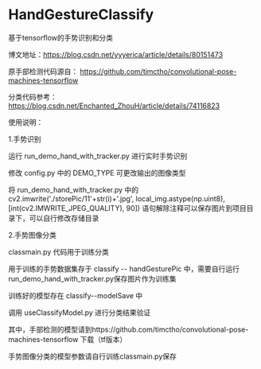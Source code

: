 # HandGestureClassify
基于tensorflow的手势识别和分类

博文地址：https://blog.csdn.net/yyyerica/article/details/80151473

原手部检测代码源自： https://github.com/timctho/convolutional-pose-machines-tensorflow 

分类代码参考： https://blog.csdn.net/Enchanted_ZhouH/article/details/74116823


使用说明： 

1.手势识别 

运行 run_demo_hand_with_tracker.py 进行实时手势识别 

修改 config.py 中的 DEMO_TYPE 可更改输出的图像类型 

将 run_demo_hand_with_tracker.py 中的 cv2.imwrite('./storePic/11'+str(i)+'.jpg', local_img.astype(np.uint8),[int(cv2.IMWRITE_JPEG_QUALITY), 90]) 语句解除注释可以保存图片到项目目录下，可以自行修改存储目录


2.手势图像分类 

classmain.py 代码用于训练分类 

用于训练的手势数据集存于 classify -- handGesturePic 中，需要自行运行run_demo_hand_with_tracker.py保存图片作为训练集

训练好的模型存在 classify--modelSave 中 

调用 useClassifyModel.py 进行分类结果验证

其中，手部检测的模型请到https://github.com/timctho/convolutional-pose-machines-tensorflow 下载（tf版本）

手势图像分类的模型参数请自行训练classmain.py保存
